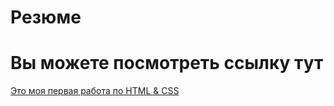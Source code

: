 # Резюме

# Вы можете посмотреть ссылку тут

[Это моя первая работа по HTML & CSS](https://skalzhan.github.io/resume/)
